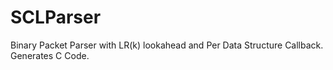 # SCLParser
Binary Packet Parser with LR(k) lookahead and Per Data Structure Callback. Generates C Code.
